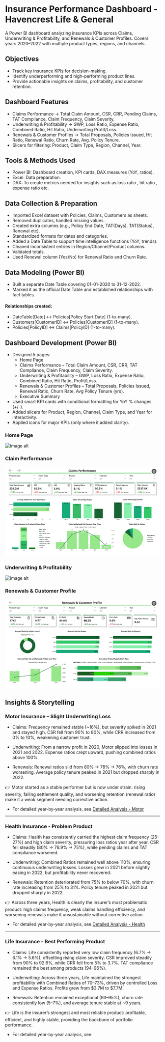 # Insurance Performance Dashboard - Havencrest Life & General
A Power BI dashboard analyzing insurance KPIs across Claims, Underwriting & Profitability, and Renewals & Customer Profiles. Covers years 2020–2022 with multiple product types, regions, and channels.

## Objectives
- Track key insurance KPIs for decision-making.
- Identify underperforming and high-performing product lines.
- Provide actionable insights on claims, profitability, and customer retention.

## Dashboard Features
- Claims Performance → Total Claim Amount, CSR, CRR, Pending Claims, TAT Compliance, Claim Frequency, Claim Severity.
- Underwriting & Profitability → GWP, Loss Ratio, Expense Ratio, Combined Ratio, Hit Ratio, Underwriting Profit/Loss.
- Renewals & Customer Profiles → Total Proposals, Policies Issued, Hit Ratio, Renewal Ratio, Churn Rate, Avg. Policy Tenure.
- Slicers for filtering: Product, Claim Type, Region, Channel, Year.

## Tools & Methods Used
- Power BI: Dashboard creation, KPI cards, DAX measures (YoY, ratios).
- Excel: Data preparation.
- DAX: To create metrics needed for insights such as loss ratio , hit ratio , expense ratio etc.

## Data Collection & Preparation
- Imported Excel dataset with Policies, Claims, Customers as sheets.
- Removed duplicates, handled missing values.
- Created extra columns (e.g., Policy End Date, TAT(Days), TAT(Status), Renewal etc).
- Standardized formats for dates and categories.
- Added a Date Table to support time intelligence functions (YoY, trends).
- Cleaned inconsistent entries in Region/Channel/Product columns.
- Validated totals.
- Used Renewal column (Yes/No) for Renewal Ratio and Churn Rate.

## Data Modeling (Power BI)
- Built a separate Date Table covering 01-01-2020 to 31-12-2022.
- Marked it as the official Date Table and established relationships with fact tables.

#### Relationships created:
- DateTable[Date] ↔ Policies[Policy Start Date] (1-to-many).
- Customers[CustomerID] ↔ Policies[CustomerID] (1-to-many).
- Policies[PolicyID] ↔ Claims[PolicyID] (1-to-many).

  
## Dashboard Development (Power BI)
- Designed 5 pages:
  - Home Page 
  - Claims Performance – Total Claim Amount, CSR, CRR, TAT Compliance, Claim Frequency, Claim Severity.
  - Underwriting & Profitability – GWP, Loss Ratio, Expense Ratio, Combined Ratio, Hit Ratio, Profit/Loss.
  - Renewals & Customer Profiles – Total Proposals, Policies Issued, Renewal Ratio, Churn Rate, Avg Policy Tenure (yrs).
  - Executive Summary
- Used smart KPI cards with conditional formatting for YoY % changes (+/-).
- Added slicers for Product, Region, Channel, Claim Type, and Year for interactivity.
- Applied icons for major KPIs (only where it added clarity).


### Home Page
![image alt](https://github.com/ryanjabr/Insurance-Claims-and-Underwriting-Dashboard/blob/26bc39ddf97e6e1f3ff58011dc80d6db9d5ebec9/Insurance%20Project_page-0001.jpg)


### Claim Performance
![image alt](https://github.com/ryanjabr/Insurance-Claims-and-Underwriting-Dashboard/blob/fc7ff37d4153171e1a11cca309c8a247343b61d9/Insurance%20Project_page-0002.jpg)


### Underwriting & Profitability
![image alt](https://github.com/ryanjabr/Insurance-Claims-and-Underwriting-Dashboard/blob/1e95e8cc982d56b953b46cca4ad6c014ab50d474/Insurance%20Project_page-0003.jpg)


### Renewals & Customer Profile
![image alt](https://github.com/ryanjabr/Insurance-Claims-and-Underwriting-Dashboard/blob/f7409ec596642b5dcd65f9fb44da1dcb95de37a0/Insurance%20Project_page-0004.jpg)



## Insights & Storytelling

### Motor Insurance – Slight Underwriting Loss
- Claims: Frequency remained stable (~16%), but severity spiked in 2021 and stayed high. CSR fell from 90% to 80%, while CRR increased from 0% to 10%, weakening customer trust.

- Underwriting: From a narrow profit in 2020, Motor slipped into losses in 2021 and 2022. Expense ratios crept upward, pushing combined ratios above 100%.

- Renewals: Renewal ratios slid from 80% → 78% → 76%, with churn rate worsening. Average policy tenure peaked in 2021 but dropped sharply in 2022.

👉 Motor started as a stable performer but is now under strain: rising severity, falling settlement quality, and worsening retention (renewal ratio) make it a weak segment needing corrective action.

- For detailed year-by-year analysis, see [Detailed Analysis - Motor](Detailed%20Analysis.md#motor-insurance-2020---2022)

------------------------------------------------------------------------------------------------------------------------------------------

### Health Insurance - Problem Product
- Claims: Health has consistently carried the highest claim frequency (25–27%) and high claim severity, pressuring loss ratios year after year. CSR fell steadily (80% → 76.9% → 75%), while pending claims and TAT compliance worsened.

- Underwriting: Combined Ratios remained well above 110%, ensuring continuous underwriting losses. Losses grew in 2021 before slightly easing in 2022, but profitability never recovered.

- Renewals: Retention deteriorated from 75% to below 70%, with churn rate increasing from 25% to 31%. Policy tenure peaked in 2021 but dropped sharply in 2022.
  
👉 Across three years, Health is clearly the insurer’s most problematic product: high claims frequency, weak claims handling efficiency, and worsening renewals make it unsustainable without corrective action. 

- For detailed year-by-year analysis, see [Detailed Analysis - Health](Detailed%20Analysis.md#health-insurance-2020---2022)

------------------------------------------------------------------------------------------------------------------------------------------

### Life Insurance - Best Performing Product
- Claims: Life consistently reported very low claim frequency (6.7% → 6.1% → 5.6%), offsetting rising claim severity. CSR improved steadily from 90% to 92.6%, while CRR fell from 5% to 3.7%. TAT compliance remained the best among products (94–96%).

- Underwriting: Across three years, Life maintained the strongest profitability with Combined Ratios of 70–73%, driven by controlled Loss and Expense Ratios. Profits grew from $3.7M to $7.7M.

- Renewals: Retention remained exceptional (93–95%), churn rate consistently low (5–7%), and average tenure stable at ~9 years.
  
👉 Life is the insurer’s strongest and most reliable product: profitable, efficient, and highly stable, providing the backbone of portfolio performance.

- For detailed year-by-year analysis, see 





